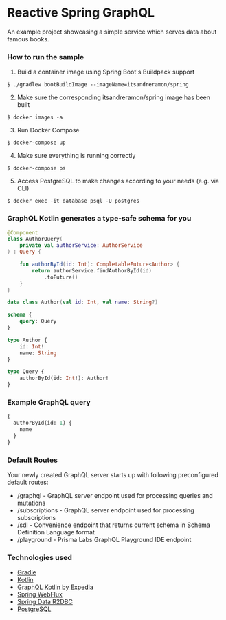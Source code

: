 # Reactive Spring GraphQL
An example project showcasing a simple service which serves data about famous books.

### How to run the sample
1. Build a container image using Spring Boot's Buildpack support
```
$ ./gradlew bootBuildImage --imageName=itsandreramon/spring
```

2. Make sure the corresponding itsandreramon/spring image has been built
```
$ docker images -a
```
3. Run Docker Compose
```
$ docker-compose up
```
4. Make sure everything is running correctly
```
$ docker-compose ps
```
5. Access PostgreSQL to make changes according to your needs (e.g. via CLI)
```
$ docker exec -it database psql -U postgres
```

### GraphQL Kotlin generates a type-safe schema for you
```kotlin
@Component
class AuthorQuery(
    private val authorService: AuthorService
) : Query {

    fun authorById(id: Int): CompletableFuture<Author> {
        return authorService.findAuthorById(id)
            .toFuture()
    }
}

data class Author(val id: Int, val name: String?)
```

```graphql
schema {
    query: Query
}

type Author {
    id: Int!
    name: String
}

type Query {
    authorById(id: Int!): Author!
}
```

### Example GraphQL query
```graphql
{
  authorById(id: 1) {
    name
  }
}
```

### Default Routes
Your newly created GraphQL server starts up with following preconfigured default routes:

- /graphql - GraphQL server endpoint used for processing queries and mutations
- /subscriptions - GraphQL server endpoint used for processing subscriptions
- /sdl - Convenience endpoint that returns current schema in Schema Definition Language format
- /playground - Prisma Labs GraphQL Playground IDE endpoint

### Technologies used
- [Gradle](https://github.com/gradle/gradle)
- [Kotlin](https://github.com/JetBrains/kotlin)
- [GraphQL Kotlin by Expedia](https://github.com/ExpediaGroup/graphql-kotlin)
- [Spring WebFlux](https://spring.io/reactive)
- [Spring Data R2DBC](https://spring.io/projects/spring-data-r2dbc)
- [PostgreSQL](https://www.postgresql.org/)

